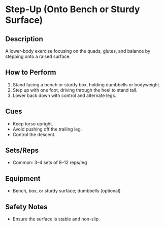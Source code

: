 # Step-Up (Onto Bench or Sturdy Surface)

## Description
A lower-body exercise focusing on the quads, glutes, and balance by stepping onto a raised surface.

## How to Perform
1. Stand facing a bench or sturdy box, holding dumbbells or bodyweight.
2. Step up with one foot, driving through the heel to stand tall.
3. Lower back down with control and alternate legs.

## Cues
- Keep torso upright.
- Avoid pushing off the trailing leg.
- Control the descent.

## Sets/Reps
- Common: 3–4 sets of 8–12 reps/leg

## Equipment
- Bench, box, or sturdy surface; dumbbells (optional)

## Safety Notes
- Ensure the surface is stable and non-slip.

